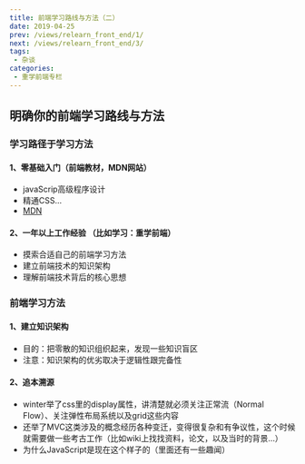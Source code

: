 ```yaml
---
title: 前端学习路线与方法（二）
date: 2019-04-25
prev: /views/relearn_front_end/1/
next: /views/relearn_front_end/3/
tags:
 - 杂谈
categories:
 - 重学前端专栏
---
```


## 明确你的前端学习路线与方法

### 学习路径于学习方法

#### 1、零基础入门（前端教材，MDN网站）

- javaScrip高级程序设计
- 精通CSS...
- [MDN](https://developer.mozilla.org/zh-CN/)

#### 2、一年以上工作经验 （比如学习：重学前端）

- 摸索合适自己的前端学习方法
- 建立前端技术的知识架构
- 理解前端技术背后的核心思想

### 前端学习方法

#### 1、建立知识架构

- 目的：把零散的知识组织起来，发现一些知识盲区
- 注意：知识架构的优劣取决于逻辑性跟完备性

#### 2、追本溯源

- winter举了css里的display属性，讲清楚就必须关注正常流（Normal Flow）、关注弹性布局系统以及grid这些内容
- 还举了MVC这类涉及的概念经历各种变迁，变得很复杂和有争议性，这个时候就需要做一些考古工作（比如wiki上找找资料，论文，以及当时的背景...）
- 为什么JavaScript是现在这个样子的（里面还有一些趣闻）
